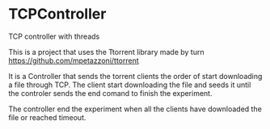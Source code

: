 # TCPController
TCP controller with threads 

This is a project that uses the Ttorrent library made by turn 
https://github.com/mpetazzoni/ttorrent

It is a Controller that sends the torrent clients the order of start downloading a file through TCP. The client start downloading the file 
and seeds it until the controler sends the end comand to finish the experiment. 

The controller end the experiment when all the clients have downloaded the file or reached timeout.
